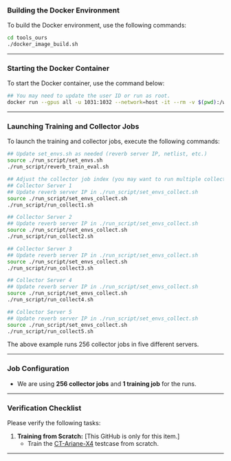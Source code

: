 ### **Building the Docker Environment**  
To build the Docker environment, use the following commands:  
```bash
cd tools_ours
./docker_image_build.sh
```

---

### **Starting the Docker Container**  
To start the Docker container, use the command below:  
```bash
## You may need to update the user ID or run as root.
docker run --gpus all -u 1031:1032 --network=host -it --rm -v $(pwd):/workspace --workdir /workspace circuit_training:corepy39cu12 bash
```

---

### **Launching Training and Collector Jobs**  
To launch the training and collector jobs, execute the following commands:  
```bash
## Update set_envs.sh as needed (reverb server IP, netlist, etc.)
source ./run_script/set_envs.sh
./run_script/reverb_train_eval.sh

## Adjust the collector job index (you may want to run multiple collectors across different machines)
## Collector Server 1
## Update reverb server IP in ./run_script/set_envs_collect.sh
source ./run_script/set_envs_collect.sh
./run_script/run_collect1.sh

## Collector Server 2
## Update reverb server IP in ./run_script/set_envs_collect.sh
source ./run_script/set_envs_collect.sh
./run_script/run_collect2.sh

## Collector Server 3
## Update reverb server IP in ./run_script/set_envs_collect.sh
source ./run_script/set_envs_collect.sh
./run_script/run_collect3.sh

## Collector Server 4
## Update reverb server IP in ./run_script/set_envs_collect.sh
source ./run_script/set_envs_collect.sh
./run_script/run_collect4.sh

## Collector Server 5
## Update reverb server IP in ./run_script/set_envs_collect.sh
source ./run_script/set_envs_collect.sh
./run_script/run_collect5.sh
```

The above example runs 256 collector jobs in five different servers.

---

### **Job Configuration**  
- We are using **256 collector jobs** and **1 training job** for the runs.

---

### **Verification Checklist**  
Please verify the following tasks:  

1. **Training from Scratch:** [This GitHub is only for this item.]
   - Train the [CT-Ariane-X4](./Testcases/ariane_X4) testcase from scratch.


---

